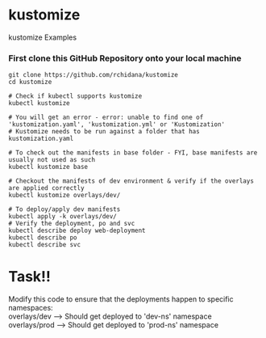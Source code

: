 # kustomize
kustomize Examples

### First clone this GitHub Repository onto your local machine
```
git clone https://github.com/rchidana/kustomize
cd kustomize

# Check if kubectl supports kustomize
kubectl kustomize

# You will get an error - error: unable to find one of 'kustomization.yaml', 'kustomization.yml' or 'Kustomization'
# Kustomize needs to be run against a folder that has kustomization.yaml

# To check out the manifests in base folder - FYI, base manifests are usually not used as such
kubectl kustomize base

# Checkout the manifests of dev environment & verify if the overlays are applied correctly
kubectl kustomize overlays/dev/

# To deploy/apply dev manifests
kubectl apply -k overlays/dev/
# Verify the deployment, po and svc
kubectl describe deploy web-deployment
kubectl describe po
kubectl describe svc

```

# Task!!

Modify this code to ensure that the deployments happen to specific namespaces: <br>
overlays/dev --> Should get deployed to 'dev-ns' namespace <br>
overlays/prod --> Should get deployed to 'prod-ns' namespace <br>


